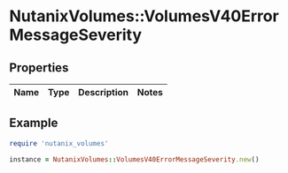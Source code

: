 # NutanixVolumes::VolumesV40ErrorMessageSeverity

## Properties

| Name | Type | Description | Notes |
| ---- | ---- | ----------- | ----- |

## Example

```ruby
require 'nutanix_volumes'

instance = NutanixVolumes::VolumesV40ErrorMessageSeverity.new()
```

